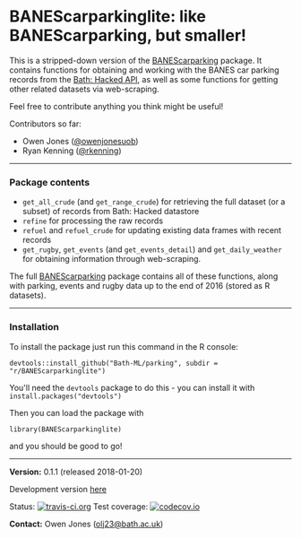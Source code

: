 # **BANEScarparkinglite: like BANEScarparking, but smaller!**

This is a stripped-down version of the [BANEScarparking](https://github.com/owenjonesuob/BANEScarparking) package. It contains functions for obtaining and working with the BANES car parking records from the [Bath: Hacked API](https://data.bathhacked.org/Government-and-Society/BANES-Historic-Car-Park-Occupancy/x29s-cczc), as well as some functions for getting other related datasets via web-scraping.

Feel free to contribute anything you think might be useful!

Contributors so far:

* Owen Jones ([@owenjonesuob](https://github.com/owenjonesuob))
* Ryan Kenning ([@rkenning](https://github.com/rkenning))

---

### **Package contents**

* `get_all_crude` (and `get_range_crude`) for retrieving the full dataset (or a subset) of records from Bath: Hacked datastore
* `refine` for processing the raw records
* `refuel` and `refuel_crude` for updating existing data frames with recent records
* `get_rugby`, `get_events` (and `get_events_detail`) and `get_daily_weather` for obtaining information through web-scraping.

The full [BANEScarparking](https://github.com/owenjonesuob/BANEScarparking) package contains all of these functions, along with parking, events and rugby data up to the end of 2016 (stored as R datasets).

---

### **Installation**

To install the package just run this command in the R console:
```
devtools::install_github("Bath-ML/parking", subdir = "r/BANEScarparkinglite")
```
You'll need the `devtools` package to do this - you can install it with `install.packages("devtools")`

Then you can load the package with
```
library(BANEScarparkinglite)
```
and you should be good to go!

---

**Version:** 0.1.1 (released 2018-01-20)

Development version [here](https://github.com/owenjonesuob/BANEScarparkinglite)

Status: [![travis-ci.org](https://travis-ci.org/owenjonesuob/BANEScarparkinglite.svg?branch=master)](https://travis-ci.org/owenjonesuob/BANEScarparkinglite)
Test coverage: [![codecov.io](https://codecov.io/github/owenjonesuob/BANEScarparkinglite/coverage.svg?branch=master)](https://codecov.io/github/owenjonesuob/BANEScarparkinglite?branch=master)

**Contact:** Owen Jones (olj23@bath.ac.uk)
